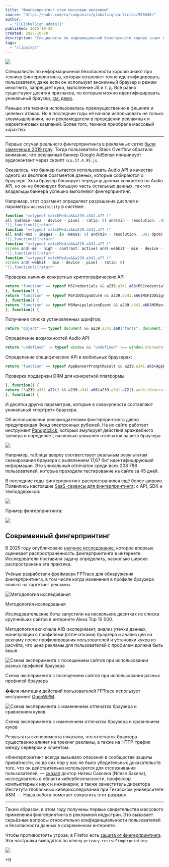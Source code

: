 ```yaml
---
title: "Фингерпринтинг стал массовым явлением"
source: "https://habr.com/ru/companies/globalsign/articles/958046/"
author:
  - "[[GlobalSign_admin]]"
published: 2025-10-20
created: 2025-10-20
description: "Специалисты по информационной безопасности хорошо знают про технику фингерпринтинга, которая позволяет точно идентифицировать пользователя, даже если он использует анонимный браузер и режим инкогнито,..."
tags:
  - "clippings"
---
```

![](https://habrastorage.org/r/w780/webt/kn/qh/ra/knqhra5291oflbnxfeeibk4gy-s.png)

Специалисты по информационной безопасности хорошо знают про технику фингерпринтинга, которая позволяет точно идентифицировать пользователя, даже если он использует анонимный браузер и режим инкогнито, запрещает куки, выполнение JS и т. д. Всё равно существуют десятки признаков, по которым можно идентифицировать уникальный браузер, [см. демо](https://abrahamjuliot.github.io/creepjs/).

Раньше эта техника использовалась преимущественно в фишинге и целевых атаках. Но в последние годы её начали использовать не только злоумышленники, но и рекламодатели в проведении рекламных и маркетинговых кампаний. Более того, техника приобрела массовый характер.

---

Первые случаи реального фингерпринтинга в рекламных сетях [были замечены в 2019 году](https://habr.com/ru/companies/globalsign/articles/458022/). Тогда пользователи Stack Overflow обратили внимание, что рекламный баннер Google AdSense инициирует аудиоконтент через скрипт `sca.17.4.95.js`.

Оказалось, что баннер пытается использовать Audio API в качестве одного из десятков фрагментов данных, которые собираются о браузере. Хотя браузер блокирует передачу данных конкретно по Audio API, но он не блокирует большую часть остальных данных, так что владельцы баннера успешно выполняют фингерпринтинг.

Например, этот фрагмент определяет разрешение дисплея и параметры `accessibility` в системе:

```javascript
function "==typeof matchMedia&&a239.a341.a77 ("
all and(min--moz - device - pixel - ratio: 0) and(min - resolution: .001 dpcm)
")},function(){return"
function "==typeof matchMedia&&a239.a341.a77 ("
all and(-moz - images - in -menus: 0) and(min - resolution: .001 dpcm)
")},function(){return"
function "==typeof matchMedia&&a239.a341.a77 ("
screen and(-ms - high - contrast: active) and(-webkit - min - device - pixel - ratio: 0), (-ms - high - contrast: none) and(-webkit - min - device - pixel - ratio: 0)
")},function(){return"
function "==typeof matchMedia&&a239.a341.a77 ("
screen and(-webkit - min - device - pixel - ratio: 0)
")},function(){return"
```

Проверка наличия конкретных криптографических API:

```javascript
return "function" == typeof MSCredentials && a239.a341.a66(MSCredentials)
}, function() {
return "function" == typeof MSFIDOSignature && a239.a341.a66(MSFIDOSignature)
}, function() {
return "function" == typeof MSManipulationEvent && a239.a341.a66(MSManipulationEvent)
}, function() {
```

Получение списка установленных шрифтов:

```javascript
return "object" == typeof document && a239.a341.a68("fonts", document.fonts)
```

Определение возможностей Audio API:

```javascript
return "undefined" != typeof window && "undefined" !== window.StereoPatternNode && a239.a341.a66(window.StereoPannerNode)
```

Определение специфических API в мобильных браузерах:

```javascript
return "function" == typeof AppBannerPromptResult && a239.a341.a66(AppBannerPromptResult)
```

Проверка поддержки DRM для конкретной платформы.

```javascript
}, function() {
return !!a239.a341.a72() && a239.a341.a66(a239.a341.a72().webkitGenerateKeyRequest) && a239.a341.a66(a239.a341.a72().webkitCancelKeyRequest) && a239.a341.a66(a239.a341.a72().webkitSetMediaKeys) && a239.a341.a66(a239.a341.a72().webkitAddKey)
}, function() {
```

И десятки других параметров, которые в совокупности составляют уникальный «портрет» браузера.

Об использовании рекламодателями фингерпринтинга давно предупреждал Фонд электронных рубежей. На их сайте работает инструмент [Panopticlick](https://coveryourtracks.eff.org/), который эмулирует действия враждебного трекера и определяет, насколько уникален отпечаток вашего браузера.

![](https://habrastorage.org/r/w780/webt/hn/c0/lc/hnc0lcgskdqsumct6jv-ffzwde0.png)

Например, таблица вверху соответствует реальным результатам сканирования браузера с выявлением 17,67 бит идентифицирующей информации. Это уникальный отпечаток среди всех 208 788 пользователей, которые проходили тестирование на сайте за 45 дней.

В последние годы фингерпринтинг распространился ещё более широко. Появились настоящие [SaaS-сервисы для фингерпринтинга](https://fingerprint.com/): с API, SDK и техподдержкой:

![](https://habrastorage.org/r/w780/webt/fc/9p/pj/fc9ppjddura8owzrpr0r0xdooum.png)

Пример фингерпринтинга:

![](https://habrastorage.org/r/w780/webt/mb/0z/vy/mb0zvywyhizkuvli6iif5xnsyd0.png)

## Современный фингерпринтинг

В 2025 году опубликовано [научное исследование](https://dl.acm.org/doi/10.1145/3696410.3714548), которое впервые оценивает распространённость фингерпринтинга в интернете. Исследователи поставили задачу определить, насколько широко распространена эта практика.

Учёные разработали фреймворк FPTrace для обнаружения фингерпринтинга, в том числе когда изменения в профиле браузера влияют на таргетинг рекламы.

![Методология исследования](https://habrastorage.org/r/w780/webt/sw/ub/em/swubemrajidv23554ve_dyqnakg.png)

Методология исследования

Исследовательские боты запустили на нескольких десятках из списка крупнейших сайтов в интернете Alexa Top 10 000.

Методология включала A/B-эксперимент, анализ утечки данных, манипуляции с профилями (отпечатками) браузера и анализ цен на рекламу после профилирования пользователей и установки куков из расчёта, что цена рекламы для пользователей с профилем должна быть выше.

![Схема эксперимента с посещением сайтов при использовании разных профилей браузера](https://habrastorage.org/r/w780/webt/9w/82/io/9w82io6jkr4fhupu4pg7cewvblq.png)

Схема эксперимента с посещением сайтов при использовании разных профилей браузера

��ля имитации действий пользователей FPTrace использует инструмент [OpenWPM](https://openwpm.readthedocs.io/).

![Схема эксперимента с изменением отпечатка браузера и сравнением куков](https://habrastorage.org/r/w780/webt/u0/1o/hd/u01ohdu4hjhc78nselunb679gye.png)

Схема эксперимента с изменением отпечатка браузера и сравнением куков

Результаты эксперимента показали, что отпечаток браузера существенно влияет на трекинг рекламы, а также на HTTP-трафик между сервером и клиентом.

«Фингерпринтинг всегда вызывало опасения в сообществе защиты приватности, но до сих пор у нас не было убедительных доказательств того, что он действительно используется для отслеживания пользователей, — [сказал](https://engineering.tamu.edu/news/2025/06/websites-are-tracking-you-via-browser-fingerprinting.html) доктор Нитеш Саксена (Nitesh Saxena), исследователь в области кибербезопасности, профессор компьютерных наук и инженерии, а также заместитель директора Института глобальных киберисследований при Техасском университете A&M. — Наша работа помогает сократить этот разрыв».

---

Таким образом, в этом году получены первые свидетельства массового применения фингепринтинга в рекламной индустрии. Это вызывает серьёзные вопросы относительно конфиденциальности пользователей и безопасности данных в современном интернете.

Чтобы противостоять угрозе, в Firefox есть [защита от фингерпринтинга](https://support.mozilla.org/en-US/kb/firefox-protection-against-fingerprinting). Эти настройки выводятся по ключу `privacy.resistFingerprinting`:

![](https://habrastorage.org/r/w780/webt/iu/il/1w/iuil1w_o00v91zkbetkb2scpmcu.png)

+9
